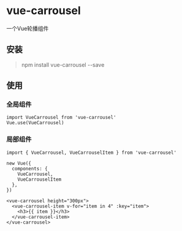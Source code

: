 # vue-carrousel
一个Vue轮播组件

## 安装

> npm install vue-carrousel --save

## 使用

### 全局组件

```
import VueCarrousel from 'vue-carrousel'
Vue.use(VueCarrousel)
```

### 局部组件

```
import { VueCarrousel, VueCarrouselItem } from 'vue-carrousel'

new Vue({
  components: {
    VueCarrousel,
    VueCarrouselItem
  },
})

<vue-carrousel height="300px">
  <vue-carrousel-item v-for="item in 4" :key="item">
    <h3>{{ item }}</h3>
  </vue-carrousel-item>
</vue-carrousel>
```
